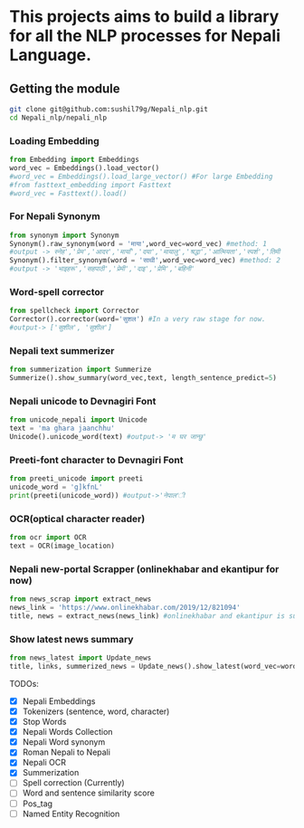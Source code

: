 <h1>This projects aims to build a library for all the NLP processes for Nepali Language.</h1>

<h2>Getting the module</h2>

```bash
git clone git@github.com:sushil79g/Nepali_nlp.git
cd Nepali_nlp/nepali_nlp
```

<h3>Loading Embedding</h3>

```python
from Embedding import Embeddings
word_vec = Embeddings().load_vector()
#word_vec = Embeddings().load_large_vector() #For large Embedding
#from fasttext_embedding import Fasttext
#word_vec = Fasttext().load()
```

<h3>For Nepali Synonym</h3>

```python
from synonym import Synonym
Synonym().raw_synonym(word = 'माया',word_vec=word_vec) #method: 1
#output -> स्नेह','प्रेम','आदर','मायाँ','दया','मायालु','श्रद्धा','आत्मियता','स्पर्श','तिमी
Synonym().filter_synonym(word = 'साथी',word_vec=word_vec) #method: 2
#output -> 'भाइहरू','सहपाठी','प्रेमी','दाइ','प्रेमि','बहिनी'
```
<h3>Word-spell corrector</h3>

```python
from spellcheck import Corrector
Corrector().corrector(word='सुशल') #In a very raw stage for now.
#output-> ['सुशील', 'सुशील']
```
<h3>Nepali text summerizer</h3>

```python
from summerization import Summerize
Summerize().show_summary(word_vec,text, length_sentence_predict=5)
```
<h3>Nepali unicode to Devnagiri Font</h3>

```python
from unicode_nepali import Unicode
text = 'ma ghara jaanchhu'
Unicode().unicode_word(text) #output-> 'म घर जान्छु'
```
<h3>Preeti-font character to Devnagiri Font</h3>

```python
from preeti_unicode import preeti
unicode_word = 'g]kfnL'
print(preeti(unicode_word)) #output->'नेपाल'ी
```
<h3>OCR(optical character reader)</h3>

```python
from ocr import OCR
text = OCR(image_location)
```
<h3>Nepali new-portal Scrapper (onlinekhabar and ekantipur for now)</h3>

```python
from news_scrap import extract_news
news_link = 'https://www.onlinekhabar.com/2019/12/821094'
title, news = extract_news(news_link) #onlinekhabar and ekantipur is supported at the moment.
```
<h3>Show latest news summary</h3>

```python
from news_latest import Update_news
title, links, summerized_news = Update_news().show_latest(word_vec=word_vec,portal='onlinekhabar',number_of_news=5) #ekantipur portal is also supported
```

TODOs:</br>
- [x] Nepali Embeddings 
- [x] Tokenizers (sentence, word, character) 
- [x] Stop Words
- [x] Nepali Words Collection 
- [x] Nepali Word synonym
- [x] Roman Nepali to Nepali
- [x] Nepali OCR
- [x] Summerization 
- [ ] Spell correction (Currently)
- [ ] Word and sentence similarity score
- [ ] Pos_tag
- [ ] Named Entity Recognition

